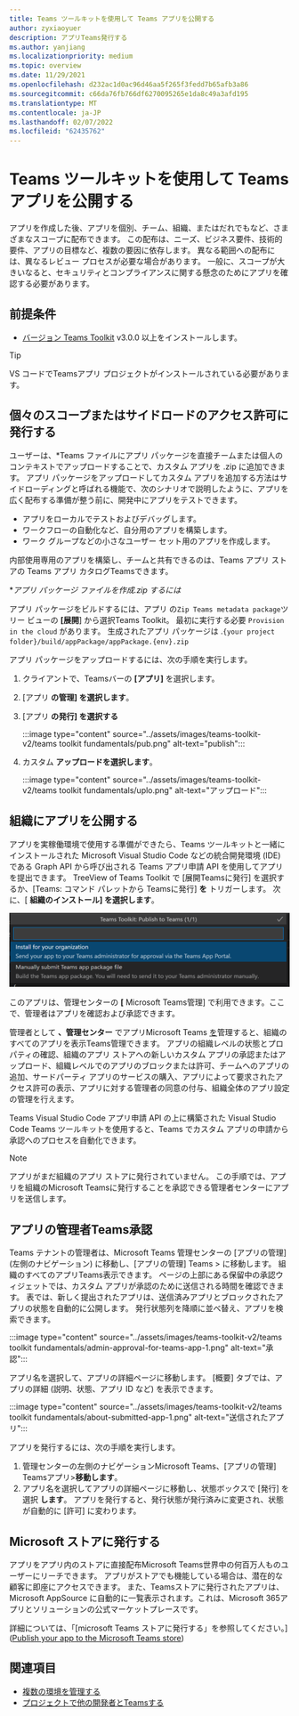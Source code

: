 ```yaml
---
title: Teams ツールキットを使用して Teams アプリを公開する
author: zyxiaoyuer
description: アプリTeams発行する
ms.author: yanjiang
ms.localizationpriority: medium
ms.topic: overview
ms.date: 11/29/2021
ms.openlocfilehash: d232ac1d0ac96d46aa5f265f3fedd7b65afb3a86
ms.sourcegitcommit: c66da76fb766df6270095265e1da8c49a3afd195
ms.translationtype: MT
ms.contentlocale: ja-JP
ms.lasthandoff: 02/07/2022
ms.locfileid: "62435762"
---
```

# <a name="publish-teams-apps-using-teams-toolkit"></a>Teams ツールキットを使用して Teams アプリを公開する

アプリを作成した後、アプリを個別、チーム、組織、またはだれでもなど、さまざまなスコープに配布できます。 この配布は、ニーズ、ビジネス要件、技術的要件、アプリの目標など、複数の要因に依存します。 異なる範囲への配布には、異なるレビュー プロセスが必要な場合があります。 一般に、スコープが大きいなると、セキュリティとコンプライアンスに関する懸念のためにアプリを確認する必要があります。

## <a name="prerequisite"></a>前提条件

* [バージョン Teams Toolkit](https://marketplace.visualstudio.com/items?itemName=TeamsDevApp.ms-teams-vscode-extension) v3.0.0 以上をインストールします。

> [!TIP]
> VS コードでTeamsアプリ プロジェクトがインストールされている必要があります。

## <a name="publish-to-individual-scope-or-sideload-permission"></a>個々のスコープまたはサイドロードのアクセス許可に発行する

ユーザーは、*Teams ファイルにアプリ パッケージを直接チームまたは個人のコンテキストでアップロードすることで、カスタム アプリを .zip に追加できます。 アプリ パッケージをアップロードしてカスタム アプリを追加する方法はサイドローディングと呼ばれる機能で、次のシナリオで説明したように、アプリを広く配布する準備が整う前に、開発中にアプリをテストできます。

* アプリをローカルでテストおよびデバッグします。
* ワークフローの自動化など、自分用のアプリを構築します。
* ワーク グループなどの小さなユーザー セット用のアプリを作成します。

内部使用専用のアプリを構築し、チームと共有できるのは、Teams アプリ ストアの Teams アプリ カタログTeamsできます。

**アプリ パッケージ ファイルを作成.zip *するには**

アプリ パッケージをビルドするには、アプリ の`Zip Teams metadata package`ツリー ビューの **[展開**] から選択Teams Toolkit。 最初に実行する必要 `Provision in the cloud` があります。 生成されたアプリ パッケージは .`{your project folder}/build/appPackage/appPackage.{env}.zip`

アプリ パッケージをアップロードするには、次の手順を実行します。

1. クライアントで、Teamsバーの **[アプリ]** を選択します。
2. [アプリ **の管理] を選択します**。
3. [アプリ **の発行] を選択する**

   :::image type="content" source="../assets/images/teams-toolkit-v2/teams toolkit fundamentals/pub.png" alt-text="publish":::

4. カスタム **アップロードを選択します**。

   :::image type="content" source="../assets/images/teams-toolkit-v2/teams toolkit fundamentals/uplo.png" alt-text="アップロード":::

## <a name="publish-to-your-organization"></a>組織にアプリを公開する 

アプリを実稼働環境で使用する準備ができたら、Teams ツールキットと一緒にインストールされた Microsoft Visual Studio Code などの統合開発環境 (IDE) である Graph API から呼び出される Teams アプリ申請 API を使用してアプリを提出できます。 TreeView of Teams Toolkit  で [展開Teamsに発行] を選択するか、[Teams: コマンド パレットから Teamsに発行] **を** トリガーします。 次に、[ **組織のインストール] を選択します**。

![組織用にインストールする](./images/installforyourorganization.png)

このアプリは、管理センターの **[** Microsoft Teams管理] で利用できます。ここで、管理者はアプリを確認および承認できます。

管理者として **、管理センター** でアプリMicrosoft Teams [を](https://admin.teams.microsoft.com/policies/manage-apps)管理すると、組織のすべてのアプリを表示Teams管理できます。 アプリの組織レベルの状態とプロパティの確認、組織のアプリ ストアへの新しいカスタム アプリの承認またはアップロード、組織レベルでのアプリのブロックまたは許可、チームへのアプリの追加、サードパーティ アプリのサービスの購入、アプリによって要求されたアクセス許可の表示、アプリに対する管理者の[](https://admin.teams.microsoft.com/policies/manage-apps)同意の付与、組織全体のアプリ設定の管理を行えます。

Teams Visual Studio Code アプリ申請 API の上に構築された Visual Studio Code Teams ツールキットを使用すると、Teams でカスタム アプリの申請から承認へのプロセスを自動化できます。

> [!NOTE]
> アプリがまだ組織のアプリ ストアに発行されていません。 この手順では、アプリを組織のMicrosoft Teamsに発行することを承認できる管理者センターにアプリを送信します。

## <a name="admin-approval-for-teams-apps"></a>アプリの管理者Teams承認

Teams テナントの管理者は、Microsoft Teams 管理センターの [アプリの管理] (左側のナビゲーション) に移動し、[アプリの管理] Teams > に移動します。 組織のすべてのアプリTeams表示できます。 ページの上部にある保留中の承認ウィジェットでは、カスタム アプリが承認のために送信される時間を確認できます。
表では、新しく提出されたアプリは、送信済みアプリとブロックされたアプリの状態を自動的に公開します。 発行状態列を降順に並べ替え、アプリを検索できます。

 :::image type="content" source="../assets/images/teams-toolkit-v2/teams toolkit fundamentals/admin-approval-for-teams-app-1.png" alt-text="承認":::

アプリ名を選択して、アプリの詳細ページに移動します。 [概要] タブでは、アプリの詳細 (説明、状態、アプリ ID など) を表示できます。

 :::image type="content" source="../assets/images/teams-toolkit-v2/teams toolkit fundamentals/about-submitted-app-1.png" alt-text="送信されたアプリ":::

アプリを発行するには、次の手順を実行します。

1. 管理センターの左側のナビゲーションMicrosoft Teams、[アプリの管理] Teamsアプリ>**移動します**。
2. アプリ名を選択してアプリの詳細ページに移動し、状態ボックスで [発行] を選択 **します**。
アプリを発行すると、発行状態が発行済みに変更され、状態が自動的に [許可] に変わります。

## <a name="publish-to-microsoft-store"></a>Microsoft ストアに発行する

アプリをアプリ内のストアに直接配布Microsoft Teams世界中の何百万人ものユーザーにリーチできます。 アプリがストアでも機能している場合は、潜在的な顧客に即座にアクセスできます。 また、Teamsストアに発行されたアプリは、Microsoft AppSource に自動的に一覧表示されます。これは、Microsoft 365アプリとソリューションの公式マーケットプレースです。

詳細については、「[microsoft Teams ストアに発行する」を参照してください。]([Publish your app to the Microsoft Teams store](../concepts/deploy-and-publish/appsource/publish.md#publish-your-app-to-the-microsoft-teams-store))

## <a name="see-also"></a>関連項目

* [複数の環境を管理する](TeamsFx-multi-env.md)
* [プロジェクトで他の開発者とTeamsする](TeamsFx-collaboration.md)